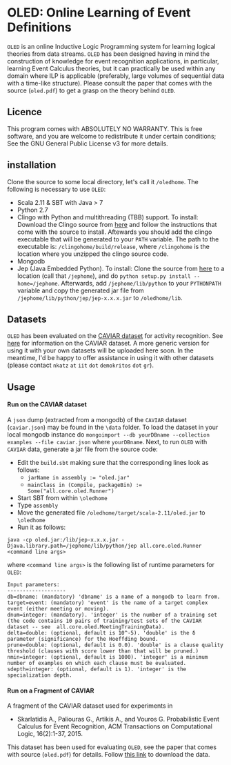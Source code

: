 # OLED: Online Learning of Event Definitions


``OLED`` is an online Inductive Logic Programming system for learning logical theories from data streams. ``OLED`` has been designed having in mind the construction of knowledge for event recognition applications, in particular, learning Event Calculus theories, but it can practically be used within any domain where ILP is applicable (preferably, large volumes of sequential data with a time-like structure). Please consult the paper that comes with the source (``oled.pdf``) to get a grasp on the theory behind ``OLED``.

## Licence

This program comes with ABSOLUTELY NO WARRANTY. This is free software, and you are welcome to redistribute it under certain conditions; See the GNU General Public License v3 for more details.

## installation

Clone the source to some local directory, let's call it `/oledhome`. The following is necessary to use ``OLED``:

* Scala 2.11 & SBT with Java > 7
* Python 2.7
* Clingo with Python and multithreading (TBB) support. To install:
  Download the Clingo source from [here](http://potassco.sourceforge.net/) and follow the instructions that come with the source to install. Aftewards you should add the clingo executable that will be generated to your `PATH` variable. The path to the executable is: `/clingohome/build/release`, where `/clingohome` is the location where you unzipped the clingo source code.
* Mongodb
* Jep (Java Embedded Python). To install:
  Clone the source from [here](https://github.com/mrj0/jep) to a location (call that `/jephome`), and do `python setup.py install --home=/jephome`. Afterwards, add `/jephome/lib/python` to your `PYTHONPATH` variable and copy the generated jar file from  `/jephome/lib/python/jep/jep-x.x.x.jar` to `/oledhome/lib`.

## Datasets

``OLED`` has been evaluated on the [CAVIAR dataset](http://homepages.inf.ed.ac.uk/rbf/CAVIARDATA1/) for activity recognition. See [here](http://homepages.inf.ed.ac.uk/rbf/CAVIARDATA1/) for information on the CAVIAR dataset. A more generic version for using it with your own datasets will be uploaded here soon. In the meantime, I'd be happy to offer assistance in using it with other datasets (please contact ``nkatz`` ``at`` ``iit`` ``dot`` ``demokritos`` ``dot`` ``gr``). 

## Usage

#### Run on the CAVIAR dataset

A `json` dump (extracted from a mongodb) of the `CAVIAR` dataset (`caviar.json`) may be found in the `\data` folder. To load the dataset in your local mongodb instance do ``mongoimport --db yourDBname --collection examples --file caviar.json`` where `yourDBname`. Next, to run `OLED` with `CAVIAR` data, generate a jar file from the source code:

* Edit the `build.sbt` making sure that the corresponding lines look as follows:
  * `jarName in assembly := "oled.jar"`
  * `mainClass in (Compile, packageBin) := Some("all.core.oled.Runner")`
* Start SBT from within `\oledhome`
* Type `assembly`
* Move the generated file `/oledhome/target/scala-2.11/oled.jar` to `\oledhome`
* Run it as follows:

```java -cp oled.jar:/lib/jep-x.x.x.jar -Djava.library.path=/jephome/lib/python/jep all.core.oled.Runner <command line args>```

where `<command line args>` is the following list of runtime parameters for `OLED`: 

```
Input parameters:
-------------------
db=dbname: (mandatory) 'dbname' is a name of a mongodb to learn from.
target=event: (mandatory) 'event' is the name of a target complex event (either meeting or moving).
dnum=integer: (mandatory). 'integer' is the number of a training set (the code contains 10 pairs of training/test sets of the CAVIAR dataset -- see  all.core.oled.MeetingTrainingData).
delta=double: (optional, default is 10^-5). 'double' is the δ parameter (significance) for the Hoeffding bound.
prune=double: (optional, default is 0.0). 'double' is a clause quality threshold (clauses with score lower than that will be pruned.)
nmin=integer: (optional, default is 1000). 'integer' is a minimum number of examples on which each clause must be evaluated.
sdepth=integer: (optional, default is 1). 'integer' is the specialization depth.
```


#### Run on a Fragment of CAVIAR

A fragment of the CAVIAR dataset used for experiments in 

* Skarlatidis A., Paliouras G., Artikis A., and Vouros G. Probabilistic Event Calculus for Event Recognition, ACM Transactions on Computational Logic, 16(2):1-37, 2015.

This dataset has been used for evaluating ``OLED``, see the paper that comes with source (``oled.pdf``) for details. Follow [this link](http://users.iit.demokritos.gr/~nkatz/OLED-data/CAVIAR_MLN) to download the data.











